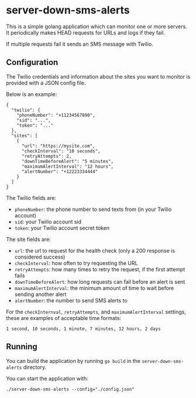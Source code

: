 # server-down-sms-alerts
This is a simple golang application which can monitor one or more servers. It periodically makes HEAD requests for URLs and logs if they fail.

If multiple requests fail it sends an SMS message with Twilio.



Configuration
--
The Twilio credentials and information about the sites 
you want to monitor is provided with a JSON config file.

Below is an example:
```
{
  "twilio": {
    "phoneNumber": "+11234567890",
    "sid": "...",
    "token": "..."
  },
  "sites": [
    {
      "url": "https://mysite.com",
      "checkInterval": "10 seconds",
      "retryAttempts": 2,
      "downTimeBeforeAlert": "5 minutes",
      "maximumAlertInterval": "12 hours",
      "alertNumber": "+12223334444"
    }
  ]
}
```

The Twilio fields are:
- `phoneNumber`: the phone number to send texts from (in your Twilio account)
- `sid`: your Twilio account sid
- `token`: your Twilio account secret token

The site fields are:
- `url`: the url to request for the health check (only a 200 response is considered success)
- `checkInterval`: how often to try requesting the URL
- `retryAttempts`: how many times to retry the request, if the first attempt fails
- `downTimeBeforeAlert`: how long requests can fail before an alert is sent
- `maximumAlertInterval`: the minimum amount of time to wait before sending another alert
- `alertNumber`: the number to send SMS alerts to

For the `checkInternval`, `retryAttempts`, and `maximumAlertInterval` settings, these are examples of acceptable time formats:
```
1 second, 10 seconds, 1 minute, 7 minutes, 12 hours, 2 days
```


Running
---
You can build the application by running `go build` in the `server-down-sms-alerts` directory.


You can start the application with:
```
./server-down-sms-alerts --config="./config.json"
```
